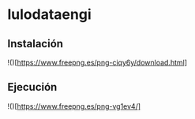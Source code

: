 # lulodataengi

##  Instalación

!()[https://www.freepng.es/png-ciqy6y/download.html] 

##  Ejecución
!()[https://www.freepng.es/png-vg1ev4/]
